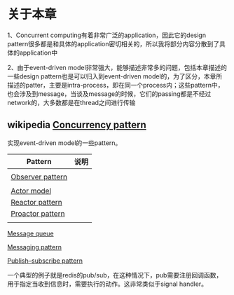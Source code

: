 # 关于本章

1、Concurrent computing有着非常广泛的application，因此它的design pattern很多都是和具体的application密切相关的，所以我将部分内容分散到了具体的application中

2、由于event-driven model非常强大，能够描述非常多的问题，包括本章描述的一些design pattern也是可以归入到event-driven model的，为了区分，本章所描述的patter，主要是intra-process，即在同一个process内；这些pattern中，也会涉及到message，当谈及message的时候，它们的passing都是不经过network的，大多数都是在thread之间进行传输





## wikipedia [Concurrency pattern](http://en.wiki.sxisa.org/wiki/Concurrency_pattern)







实现event-driven model的一些pattern。

| Pattern                                                      | 说明 |
| ------------------------------------------------------------ | ---- |
|                                                              |      |
| [Observer pattern](https://en.wikipedia.org/wiki/Observer_pattern) |      |
|                                                              |      |
| [Actor model](https://en.wikipedia.org/wiki/Actor_model)     |      |
| [Reactor pattern](https://en.wikipedia.org/wiki/Reactor_pattern) |      |
| [Proactor pattern](https://en.wikipedia.org/wiki/Proactor_pattern) |      |
|                                                              |      |



[Message queue](https://en.wikipedia.org/wiki/Message_queue)

[Messaging pattern](https://en.wikipedia.org/wiki/Messaging_pattern)

[Publish–subscribe pattern](https://en.wikipedia.org/wiki/Publish%E2%80%93subscribe_pattern)

一个典型的例子就是redis的pub/sub，在这种情况下，pub需要注册回调函数，用于指定当收到信息时，需要执行的动作。这非常类似于signal handler。